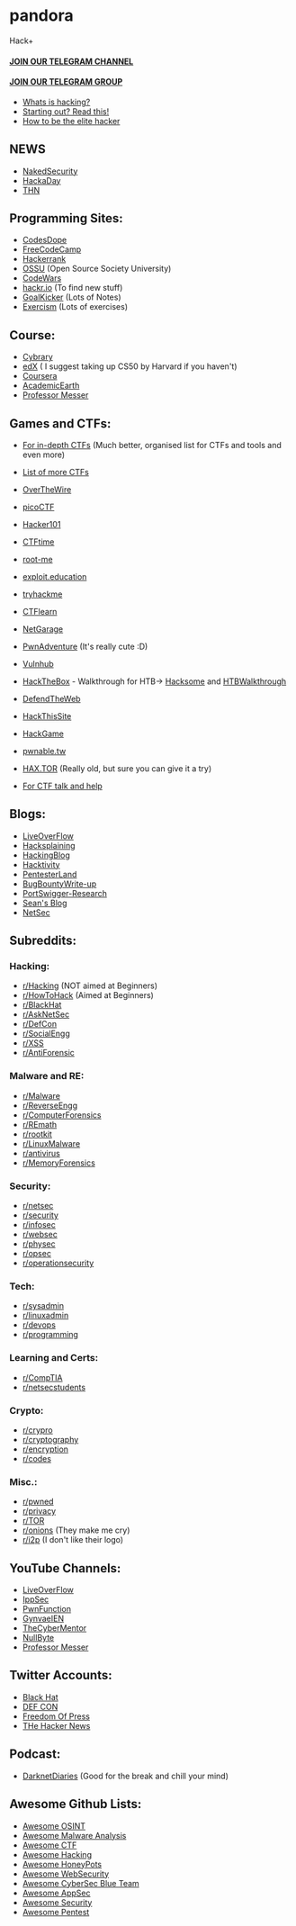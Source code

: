 # pandora
Hack+ 
####  [JOIN OUR TELEGRAM CHANNEL](https://t.me/hacking_group_channel)
####  [JOIN OUR TELEGRAM GROUP](https://t.me/hack_plus_chat)

* [Whats is hacking?](https://www.reddit.com/r/hacking/comments/2ru1oq/meta_how_to_ask_questions_about_hacking/)
* [Starting out? Read this!](https://www.reddit.com/r/HowToHack/comments/17tipp/rhowtohack_faq_starting_tips_resources_books_and/)
* [How to be the elite hacker](https://www.youtube.com/watch?v=zixpms1oo40&feature=youtu.be)

## NEWS
* [NakedSecurity](https://nakedsecurity.sophos.com/)
* [HackaDay](https://hackaday.com/)
* [THN](https://thehackernews.com/)

## Programming Sites:
* [CodesDope](https://www.codesdope.com/ "Codes Dope")
* [FreeCodeCamp](https://www.freecodecamp.org/ "FreeCodeCamp")
* [Hackerrank](https://www.hackerrank.com/ "Hackerrank")
* [OSSU](https://github.com/ossu/computer-science "OSSU") (Open Source Society University)
* [CodeWars](https://www.codewars.com/ "CodeWars")
* [hackr.io](https://hackr.io/ "hackr.io") (To find new stuff)
* [GoalKicker](https://goalkicker.com/ "GoalKicker") (Lots of Notes)
* [Exercism](https://exercism.io/ "Exercism") (Lots of exercises)

## Course:
* [Cybrary](https://app.cybrary.it/ "Cybrary")
* [edX](https://www.edx.org/ "Courses") ( I suggest taking up CS50 by Harvard if you haven't)
* [Coursera](https://www.coursera.org/ "Coursera")
* [AcademicEarth](https://academicearth.org/ "Academicearth")
* [Professor Messer](https://www.professormesser.com/ "Professer Messor's Site")

## Games and CTFs:

* [For in-depth CTFs](https://github.com/apsdehal/awesome-ctf) (Much better, organised list for CTFs and tools and even more)

* [List of more CTFs](http://captf.com/practice-ctf/)
* [OverTheWire](https://overthewire.org/ "OTW")
* [picoCTF](https://picoctf.com/ "picoCTF")
* [Hacker101](https://www.hacker101.com/ "Hacker101")
* [CTFtime](https://ctftime.org/ "CTFtime")
* [root-me](https://www.root-me.org/ "root-me")
* [exploit.education](https://exploit.education/ "Exploit-Education")
* [tryhackme](https://tryhackme.com/ "tryhackme")
* [CTFlearn](https://ctflearn.com/)
* [NetGarage](https://io.netgarage.org/)
* [PwnAdventure](https://pwnadventure.com/) (It's really cute :D)
* [Vulnhub](https://www.vulnhub.com/ "Vulnhub")
* [HackTheBox](https://www.hackthebox.eu/ "HTB") - Walkthrough for HTB-> [Hacksome](https://hackso.me/) and [HTBWalkthrough](https://htb.hackproof.tech/)
* [DefendTheWeb](https://defendtheweb.net/ "DTW")
* [HackThisSite](https://www.hackthissite.org/ "HackThisSite")
* [HackGame](https://hackgame.chaurocks.com/ "HackGame")
* [pwnable.tw](https://pwnable.tw/)
* [HAX.TOR](http://hax.tor.hu/welcome/) (Really old, but sure you can give it a try)

* [For CTF talk and help](https://www.reddit.com/r/securityCTF/)

## Blogs:
* [LiveOverFlow](http://www.liveoverflow.com/)
* [Hacksplaining](https://www.hacksplaining.com/ "Hacksplaining")
* [HackingBlog](https://www.hackingarticles.in/ "HackingBlog")
* [Hacktivity](https://hackerone.com/hacktivity "Hacktivity")
* [PentesterLand](https://pentester.land/ "PentesterLand")
* [BugBountyWrite-up](https://medium.com/bugbountywriteup/ "BBWrite-up")
* [PortSwigger-Research](https://portswigger.net/research "PS-Research")
* [Sean's Blog](https://medium.com/@zseano "Sean's Blog")
* [NetSec](https://netsec.ws/ "NetSec")

## Subreddits:

   ### Hacking:
   * [r/Hacking](https://www.reddit.com/r/hacking/) (NOT aimed at Beginners)
   * [r/HowToHack](https://www.reddit.com/r/HowToHack/) (Aimed at Beginners)
   * [r/BlackHat](https://www.reddit.com/r/blackhat/)
   * [r/AskNetSec](https://www.reddit.com/r/AskNetsec/)
   * [r/DefCon](https://www.reddit.com/r/Defcon/)
   * [r/SocialEngg](https://www.reddit.com/r/SocialEngineering/)
   * [r/XSS](https://www.reddit.com/r/xss/)
   * [r/AntiForensic](https://www.reddit.com/r/antiforensics/)
   
   ### Malware and RE:
   * [r/Malware](https://www.reddit.com/r/Malware/)
   * [r/ReverseEngg](https://www.reddit.com/r/ReverseEngineering/)
   * [r/ComputerForensics](https://www.reddit.com/r/computerforensics/)
   * [r/REmath](https://www.reddit.com/r/REMath/)
   * [r/rootkit](https://www.reddit.com/r/rootkit/)
   * [r/LinuxMalware](https://www.reddit.com/r/LinuxMalware/)
   * [r/antivirus](https://www.reddit.com/r/antivirus/)
   * [r/MemoryForensics](https://www.reddit.com/r/memoryforensics/)
   
   ### Security:
   * [r/netsec](https://www.reddit.com/r/netsec/)
   * [r/security](https://www.reddit.com/r/security/)
   * [r/infosec](https://www.reddit.com/r/Infosec/)
   * [r/websec](https://www.reddit.com/r/websec/)
   * [r/physec](https://www.reddit.com/r/physec/)
   * [r/opsec](https://www.reddit.com/r/opsec/)
   * [r/operationsecurity](https://www.reddit.com/r/OperationsSecurity/)
   
   ### Tech:
   * [r/sysadmin](https://www.reddit.com/r/sysadmin/)
   * [r/linuxadmin](https://www.reddit.com/r/linuxadmin/)
   * [r/devops](https://www.reddit.com/r/devops/)
   * [r/programming](https://www.reddit.com/r/programming/)
   
   ### Learning and Certs:
   * [r/CompTIA](https://www.reddit.com/r/CompTIA/)
   * [r/netsecstudents](https://www.reddit.com/r/netsecstudents/)
   
   ### Crypto:
   * [r/crypro](https://www.reddit.com/r/crypto/)
   * [r/cryptography](https://www.reddit.com/r/cryptography/)
   * [r/encryption](https://www.reddit.com/r/encryption/)
   * [r/codes](https://www.reddit.com/r/codes/)
   
   ### Misc.:
   * [r/pwned](https://www.reddit.com/r/pwned/)
   * [r/privacy](https://www.reddit.com/r/privacy/)
   * [r/TOR](https://www.reddit.com/r/TOR/)
   * [r/onions](https://www.reddit.com/r/onions/) (They make me cry)
   * [r/i2p](https://www.reddit.com/r/i2p/) (I don't like their logo)
   
## YouTube Channels:
* [LiveOverFlow](https://www.youtube.com/channel/UClcE-kVhqyiHCcjYwcpfj9w "LiveOverFlow's YouTube")
* [IppSec](https://www.youtube.com/channel/UCa6eh7gCkpPo5XXUDfygQQA "IppSec's YouTube")
* [PwnFunction](https://www.youtube.com/channel/UCW6MNdOsqv2E9AjQkv9we7A "PwnFunction's YouTube")
* [GynvaeIEN](https://www.youtube.com/user/GynvaelEN "GynvaeIEN's YouTube")
* [TheCyberMentor](https://www.youtube.com/channel/UC0ArlFuFYMpEewyRBzdLHiw "TCM's YouTube")
* [NullByte](https://www.youtube.com/channel/UCgTNupxATBfWmfehv21ym-g "Null Byte's YouTube")
* [Professor Messer](https://www.youtube.com/user/professormesser "Professor Messer's YouTube")

## Twitter Accounts:

* [Black Hat](https://twitter.com/BlackHatEvents "Black Hat's Twitter")
* [DEF CON](https://twitter.com/defcon "DEF CON's Twitter")
* [Freedom Of Press](https://twitter.com/FreedomofPress "Freedom Of Press's Twitter")
* [THe Hacker News](https://twitter.com/TheHackersNews "The Hacker News's Twitter")

## Podcast:
* [DarknetDiaries](https://darknetdiaries.com/) (Good for the break and chill your mind)

## Awesome Github Lists:

* [Awesome OSINT](https://github.com/jivoi/awesome-osint)
* [Awesome Malware Analysis](https://github.com/rshipp/awesome-malware-analysis)
* [Awesome CTF](https://github.com/apsdehal/awesome-ctf)
* [Awesome Hacking](https://github.com/carpedm20/awesome-hacking)
* [Awesome HoneyPots](https://github.com/paralax/awesome-honeypots)
* [Awesome WebSecurity](https://github.com/qazbnm456/awesome-web-security)
* [Awesome CyberSec Blue Team](https://github.com/meitar/awesome-cybersecurity-blueteam)
* [Awesome AppSec](https://github.com/paragonie/awesome-appsec)
* [Awesome Security](https://github.com/sbilly/awesome-security)
* [Awesome Pentest](https://github.com/enaqx/awesome-pentest)


